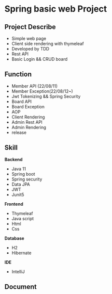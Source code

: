 # Spring basic web Project

## Project Describe
- Simple web page
- Client side rendering with thymeleaf
- Developed by TDD
- Rest API
- Basic Login && CRUD board

## Function
- Member API (22/08/11)
- Member Exception(22/08/12~)
- Jwt Tokenizing && Spring Security
- Board API
- Board Exception
- AOP
- Client Rendering
- Admin Rest API
- Admin Rendering
- release

## Skill
**Backend**
- Java 11
- Spring boot
- Spring security
- Data JPA
- JWT
- Junit5

**Frontend**
- Thymeleaf
- Java script
- Html
- Css

**Database**
- H2
- Hibernate

**IDE**
- IntelliJ

## Document